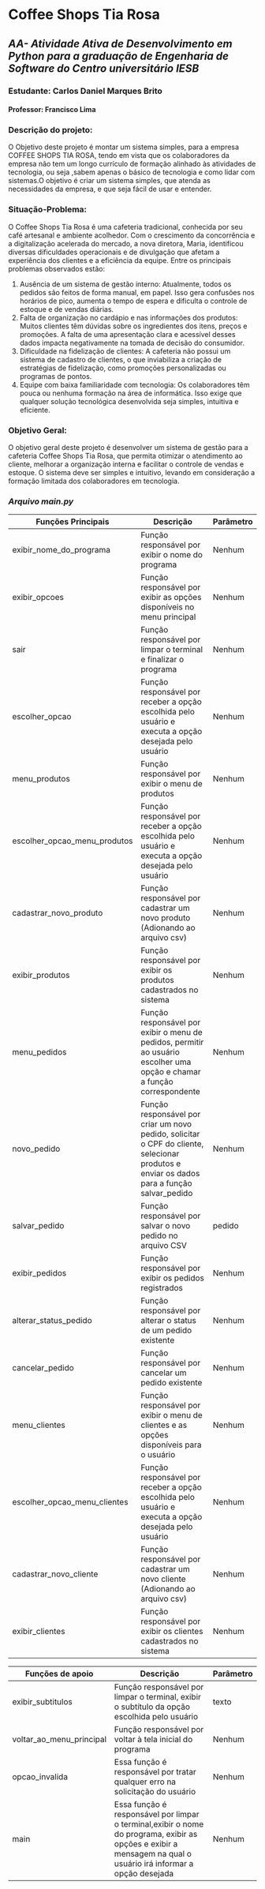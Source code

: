 # **Coffee Shops Tia Rosa**

## *AA- Atividade Ativa de Desenvolvimento em Python para a graduação de Engenharia de Software do Centro universitário IESB*
### Estudante: Carlos Daniel Marques Brito
#### Professor: Francisco Lima


### Descrição do projeto:
O Objetivo deste projeto é montar um sistema simples, para a empresa COFFEE SHOPS TIA ROSA, tendo em vista que os colaboradores  da empresa não tem um longo currículo de formação alinhado às atividades de tecnologia, ou seja ,sabem apenas o básico de tecnologia e como lidar com sistemas.O objetivo é criar um sistema simples, que atenda as necessidades da empresa, e que seja fácil de usar e entender.

### Situação-Problema:
O Coffee Shops Tia Rosa é uma cafeteria tradicional, conhecida por seu café artesanal e
ambiente acolhedor. Com o crescimento da concorrência e a digitalização acelerada do
mercado, a nova diretora, Maria, identificou diversas dificuldades operacionais e de divulgação
que afetam a experiência dos clientes e a eficiência da equipe. Entre os principais problemas
observados estão:
1. Ausência de um sistema de gestão interno:
Atualmente, todos os pedidos são feitos de forma manual, em papel. Isso gera
confusões nos horários de pico, aumenta o tempo de espera e dificulta o controle de
estoque e de vendas diárias.
2. Falta de organização no cardápio e nas informações dos produtos:
Muitos clientes têm dúvidas sobre os ingredientes dos itens, preços e promoções. A
falta de uma apresentação clara e acessível desses dados impacta negativamente na
tomada de decisão do consumidor.
3. Dificuldade na fidelização de clientes:
A cafeteria não possui um sistema de cadastro de clientes, o que inviabiliza a criação
de estratégias de fidelização, como promoções personalizadas ou programas de
pontos.
4. Equipe com baixa familiaridade com tecnologia:
Os colaboradores têm pouca ou nenhuma formação na área de informática. Isso exige
que qualquer solução tecnológica desenvolvida seja simples, intuitiva e eficiente.

### Objetivo Geral:
O objetivo geral deste projeto é desenvolver um sistema de gestão para a cafeteria Coffee Shops Tia Rosa, que permita otimizar o atendimento ao cliente, melhorar a organização interna e facilitar o controle de vendas e estoque. O sistema deve ser simples e intuitivo, levando em consideração a formação limitada dos colaboradores em tecnologia.

### *Arquivo main.py*

 
| Funções Principais | Descrição | Parâmetro |
|---|---|---|
| exibir_nome_do_programa | Função responsável por exibir o nome do programa | Nenhum |
| exibir_opcoes | Função responsável por exibir as opções disponíveis no menu principal | Nenhum |
| sair | Função responsável por limpar o terminal e finalizar o programa | Nenhum |
| escolher_opcao | Função responsável por receber a opção escolhida pelo usuário e executa a opção desejada pelo usuário | Nenhum |
| menu_produtos| Função responsável por exibir o menu de produtos | Nenhum |
| escolher_opcao_menu_produtos| Função responsável por receber a opção escolhida pelo usuário e executa a opção desejada pelo usuário | Nenhum |
| cadastrar_novo_produto|Função responsável por cadastrar um novo produto (Adionando ao arquivo csv)| Nenhum |
| exibir_produtos|Função responsável por exibir os produtos cadastrados no sistema | Nenhum |
| menu_pedidos | Função responsável por exibir o menu de pedidos, permitir ao usuário escolher uma opção e chamar a função correspondente| Nenhum |
| novo_pedido | Função responsável por criar um novo pedido, solicitar o CPF do cliente, selecionar produtos e enviar os dados para a função salvar_pedido| Nenhum |
| salvar_pedido | Função responsável por salvar o novo pedido no arquivo CSV| pedido |
| exibir_pedidos |Função responsável por exibir os pedidos registrados | Nenhum |
| alterar_status_pedido | Função responsável por alterar o status de um pedido existente | Nenhum |
| cancelar_pedido | Função responsável por cancelar um pedido existente | Nenhum |
|menu_clientes| Função responsável por exibir o menu de clientes e as opções disponíveis para o usuário | Nenhum |
|escolher_opcao_menu_clientes| Função responsável por receber a opção escolhida pelo usuário e executa a opção desejada pelo usuário | Nenhum |
|cadastrar_novo_cliente|Função responsável por cadastrar um novo cliente (Adionando ao arquivo csv)| Nenhum |
|exibir_clientes|Função responsável por exibir os clientes cadastrados no sistema | Nenhum |

| Funções de apoio | Descrição | Parâmetro |
|---|---|---| 
| exibir_subtitulos | Função responsável por limpar o terminal, exibir o subtítulo da opção escolhida pelo usuário| texto |
| voltar_ao_menu_principal | Função responsável por voltar à tela inicial do programa | Nenhum |
| opcao_invalida | Essa função é responsável por tratar qualquer erro na solicitação do usuário | Nenhum |
| main | Essa função é responsável por limpar o terminal,exibir o nome do programa, exibir as opções e exibir a mensagem na qual o usuário irá informar a opção desejada | Nenhum |

